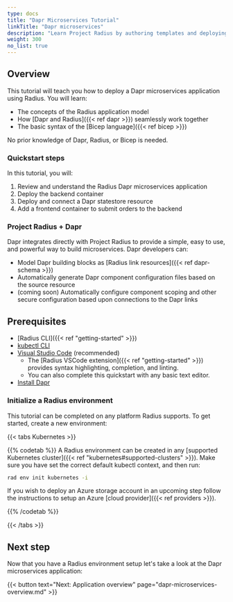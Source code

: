 ```yaml
---
type: docs
title: "Dapr Microservices Tutorial"
linkTitle: "Dapr microservices"
description: "Learn Project Radius by authoring templates and deploying a Dapr application"
weight: 300
no_list: true
---
```


## Overview

This tutorial will teach you how to deploy a Dapr microservices application using Radius. You will learn:  

- The concepts of the Radius application model
- How [Dapr and Radius]({{< ref dapr >}}) seamlessly work together  
- The basic syntax of the [Bicep language]({{< ref bicep >}})

No prior knowledge of Dapr, Radius, or Bicep is needed.

### Quickstart steps

In this tutorial, you will:

1. Review and understand the Radius Dapr microservices application
1. Deploy the backend container
1. Deploy and connect a Dapr statestore resource
1. Add a frontend container to submit orders to the backend

### Project Radius + Dapr

Dapr integrates directly with Project Radius to provide a simple, easy to use, and powerful way to build microservices. Dapr developers can:

- Model Dapr building blocks as [Radius link resources]({{< ref dapr-schema >}})
- Automatically generate Dapr component configuration files based on the source resource
- (coming soon) Automatically configure component scoping and other secure configuration based upon connections to the Dapr links

## Prerequisites

- [Radius CLI]({{< ref "getting-started" >}})
- [kubectl CLI](https://kubernetes.io/docs/tasks/tools/)
- [Visual Studio Code](https://code.visualstudio.com/) (recommended)
  - The [Radius VSCode extension]({{< ref "getting-started" >}}) provides syntax highlighting, completion, and linting.
  - You can also complete this quickstart with any basic text editor.
- [Install Dapr](https://docs.dapr.io/operations/hosting/kubernetes/kubernetes-deploy/) 

### Initialize a Radius environment

This tutorial can be completed on any platform Radius supports. To get started, create a new environment:

{{< tabs Kubernetes >}}

{{% codetab %}}
A Radius environment can be created in any [supported Kubernetes cluster]({{< ref "kubernetes#supported-clusters" >}}). Make sure you have set the correct default kubectl context, and then run:

```sh
rad env init kubernetes -i
```

If you wish to deploy an Azure storage account in an upcoming step follow the instructions to setup an Azure [cloud provider]({{< ref providers >}}).

{{% /codetab %}}

{{< /tabs >}}

## Next step

Now that you have a Radius environment setup let's take a look at the Dapr microservices application:

{{< button text="Next: Application overview" page="dapr-microservices-overview.md" >}}
